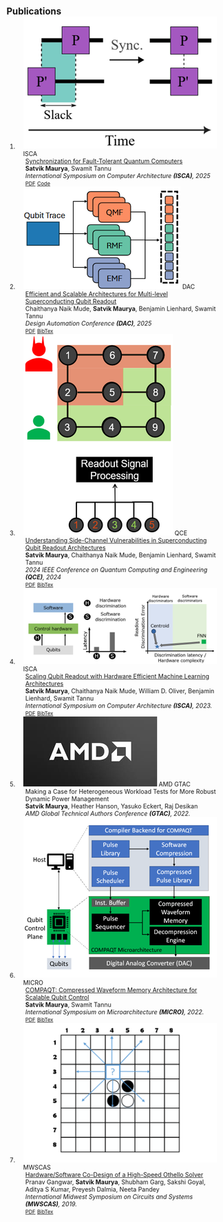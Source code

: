 <h2 id="publications" style="margin: 2px 0px -15px;">Publications</h2>

<div class="publications">
<ol class="bibliography">

<li>
  <div class="pub-row">
    <div class="col-sm-3 abbr" style="position: relative;padding-right: 15px;padding-left: 15px;">
      <img src="assets/img/sync.png" class="teaser img-fluid z-depth-1">
      <abbr class="badge">ISCA</abbr>
    </div>
    <div class="col-sm-9" style="position: relative;padding-right: 15px;padding-left: 20px;">
      <div class="title"><a href="">Synchronization for Fault-Tolerant Quantum Computers</a></div>
      <div class="author"><strong>Satvik Maurya</strong>, Swamit Tannu</div>
      <div class="periodical"><em>International Symposium on Computer Architecture <strong>(ISCA)</strong>, 2025</em></div>
      <div class="links">
        <a href="https://dl.acm.org/doi/10.1145/3695053.3730991" class="btn btn-sm z-depth-0" role="button" target="_blank" style="font-size:12px;">PDF</a>
        <a href="https://doi.org/10.5281/zenodo.15092177" class="btn btn-sm z-depth-0" role="button" target="_blank" style="font-size:12px;">Code</a>
        <!-- <a href="https://class-il.mpi-inf.mpg.de/mnemonics/" class="btn btn-sm z-depth-0" role="button" target="_blank" style="font-size:12px;">Project Page</a> -->
<!--         <a href="https://dblp.org/rec/journals/corr/abs-2405-08982" class="btn btn-sm z-depth-0" role="button" target="_blank" style="font-size:12px;">BibTex</a> -->
<!--         <strong><i style="color:#e74d3c">Oral Presentation</i></strong> -->
      </div>
    </div>
  </div>
  </li>

<li>
  <div class="pub-row">
    <div class="col-sm-3 abbr" style="position: relative;padding-right: 15px;padding-left: 15px;">
      <img src="assets/img/qutrit.png" class="teaser img-fluid z-depth-1">
      <abbr class="badge">DAC</abbr>
    </div>
    <div class="col-sm-9" style="position: relative;padding-right: 15px;padding-left: 20px;">
      <div class="title"><a href="https://arxiv.org/abs/2405.08982">Efficient and Scalable Architectures for Multi-level Superconducting Qubit Readout</a></div>
      <div class="author">Chaithanya Naik Mude, <strong>Satvik Maurya</strong>, Benjamin Lienhard, Swamit Tannu</div>
      <div class="periodical"><em>Design Automation Conference <strong>(DAC)</strong>, 2025</em></div>
      <div class="links">
        <a href="https://arxiv.org/abs/2405.08982" class="btn btn-sm z-depth-0" role="button" target="_blank" style="font-size:12px;">PDF</a>
        <!-- <a href="https://github.com/yaoyao-liu/mnemonics" class="btn btn-sm z-depth-0" role="button" target="_blank" style="font-size:12px;">Code</a> -->
        <!-- <a href="https://class-il.mpi-inf.mpg.de/mnemonics/" class="btn btn-sm z-depth-0" role="button" target="_blank" style="font-size:12px;">Project Page</a> -->
        <a href="https://dblp.org/rec/journals/corr/abs-2405-08982" class="btn btn-sm z-depth-0" role="button" target="_blank" style="font-size:12px;">BibTex</a>
<!--         <strong><i style="color:#e74d3c">Oral Presentation</i></strong> -->
      </div>
    </div>
  </div>
  </li>

<li>
  <div class="pub-row">
    <div class="col-sm-3 abbr" style="position: relative;padding-right: 15px;padding-left: 15px;">
      <img src="assets/img/xtalk.png" class="teaser img-fluid z-depth-1">
      <abbr class="badge">QCE</abbr>
    </div>
    <div class="col-sm-9" style="position: relative;padding-right: 15px;padding-left: 20px;">
      <div class="title"><a href="https://arxiv.org/pdf/2405.08962">Understanding Side-Channel Vulnerabilities in Superconducting Qubit Readout Architectures</a></div>
      <div class="author"><strong>Satvik Maurya</strong>, Chaithanya Naik Mude, Benjamin Lienhard, Swamit Tannu</div>
      <div class="periodical"><em>2024 IEEE Conference on Quantum Computing and Engineering <strong>(QCE)</strong>, 2024</em></div>
      <div class="links">
        <a href="https://arxiv.org/pdf/2405.08962" class="btn btn-sm z-depth-0" role="button" target="_blank" style="font-size:12px;">PDF</a>
        <!-- <a href="https://github.com/yaoyao-liu/mnemonics" class="btn btn-sm z-depth-0" role="button" target="_blank" style="font-size:12px;">Code</a> -->
        <!-- <a href="https://class-il.mpi-inf.mpg.de/mnemonics/" class="btn btn-sm z-depth-0" role="button" target="_blank" style="font-size:12px;">Project Page</a> -->
        <a href="https://dblp.org/rec/conf/qce/MauryaMLT24" class="btn btn-sm z-depth-0" role="button" target="_blank" style="font-size:12px;">BibTex</a>
<!--         <strong><i style="color:#e74d3c">Oral Presentation</i></strong> -->
      </div>
    </div>
  </div>
  </li>

<li>
  <div class="pub-row">
    <div class="col-sm-3 abbr" style="position: relative;padding-right: 15px;padding-left: 15px;">
      <img src="assets/img/herqules.png" class="teaser img-fluid z-depth-1">
      <abbr class="badge">ISCA</abbr>
    </div>
    <div class="col-sm-9" style="position: relative;padding-right: 15px;padding-left: 20px;">
      <div class="title"><a href="https://arxiv.org/pdf/2212.03895.pdf">Scaling Qubit Readout with Hardware Efficient Machine Learning Architectures</a></div>
      <div class="author"><strong>Satvik Maurya</strong>, Chaithanya Naik Mude, William D. Oliver, Benjamin Lienhard, Swamit Tannu</div>
      <div class="periodical"><em>International Symposium on Computer Architecture <strong>(ISCA)</strong>, 2023.</em></div>
      <div class="links">
        <a href="https://arxiv.org/pdf/2212.03895.pdf" class="btn btn-sm z-depth-0" role="button" target="_blank" style="font-size:12px;">PDF</a>
        <!-- <a href="https://github.com/yaoyao-liu/mnemonics" class="btn btn-sm z-depth-0" role="button" target="_blank" style="font-size:12px;">Code</a> -->
        <!-- <a href="https://class-il.mpi-inf.mpg.de/mnemonics/" class="btn btn-sm z-depth-0" role="button" target="_blank" style="font-size:12px;">Project Page</a> -->
        <a href="https://dblp.org/rec/conf/isca/MauryaMOLT23" class="btn btn-sm z-depth-0" role="button" target="_blank" style="font-size:12px;">BibTex</a>
<!--         <strong><i style="color:#e74d3c">Oral Presentation</i></strong> -->
      </div>
    </div>
  </div>
  </li>

  <li>
    <div class="pub-row">
      <div class="col-sm-3 abbr" style="position: relative;padding-right: 15px;padding-left: 15px;">
        <img src="assets/img/amd.jpg" class="teaser img-fluid z-depth-1">
        <abbr class="badge">AMD GTAC</abbr>
      </div>
      <div class="col-sm-9" style="position: relative;padding-right: 15px;padding-left: 20px;">
        <div class="title">Making a Case for Heterogeneous Workload Tests for More Robust Dynamic Power Management</div>
        <div class="author"><strong>Satvik Maurya</strong>, Heather Hanson, Yasuko Eckert, Raj Desikan</div>
        <div class="periodical"><em>AMD Global Technical Authors Conference <strong>(GTAC)</strong>, 2022.</em></div>
        <div class="links">
          <!-- <a href="https://arxiv.org/pdf/2212.03895.pdf" class="btn btn-sm z-depth-0" role="button" target="_blank" style="font-size:12px;">PDF</a> -->
          <!-- <a href="https://github.com/yaoyao-liu/mnemonics" class="btn btn-sm z-depth-0" role="button" target="_blank" style="font-size:12px;">Code</a> -->
          <!-- <a href="https://class-il.mpi-inf.mpg.de/mnemonics/" class="btn btn-sm z-depth-0" role="button" target="_blank" style="font-size:12px;">Project Page</a> -->
          <!-- <a href="https://dblp.org/rec/journals/corr/abs-2212-03895.html?view=bibtex" class="btn btn-sm z-depth-0" role="button" target="_blank" style="font-size:12px;">BibTex</a> -->
<!--           <strong><i style="color:#e74d3c">Oral Presentation</i></strong> -->
        </div>
      </div>
    </div>
  </li>

  <li>
    <div class="pub-row">
      <div class="col-sm-3 abbr" style="position: relative;padding-right: 15px;padding-left: 15px;">
        <img src="assets/img/compaqt.png" class="teaser img-fluid z-depth-1">
        <abbr class="badge">MICRO</abbr>
      </div>
      <div class="col-sm-9" style="position: relative;padding-right: 15px;padding-left: 20px;">
        <div class="title"><a href="https://ieeexplore.ieee.org/abstract/document/9923861">COMPAQT: Compressed Waveform Memory Architecture for Scalable Qubit Control</a></div>
        <div class="author"><strong>Satvik Maurya</strong>, Swamit Tannu</div>
        <div class="periodical"><em>International Symposium on Microarchitecture <strong>(MICRO)</strong>, 2022.</em></div>
        <div class="links">
          <a href="https://arxiv.org/pdf/2212.03897.pdf" class="btn btn-sm z-depth-0" role="button" target="_blank" style="font-size:12px;">PDF</a>
          <!-- <a href="https://github.com/yaoyao-liu/mnemonics" class="btn btn-sm z-depth-0" role="button" target="_blank" style="font-size:12px;">Code</a> -->
          <!-- <a href="https://class-il.mpi-inf.mpg.de/mnemonics/" class="btn btn-sm z-depth-0" role="button" target="_blank" style="font-size:12px;">Project Page</a> -->
          <a href="https://dblp.org/rec/journals/corr/abs-2212-03897.html?view=bibtex" class="btn btn-sm z-depth-0" role="button" target="_blank" style="font-size:12px;">BibTex</a>
<!--           <strong><i style="color:#e74d3c">Oral Presentation</i></strong> -->
        </div>
      </div>
    </div>
  </li>

  <li>
    <div class="pub-row">
      <div class="col-sm-3 abbr" style="position: relative;padding-right: 15px;padding-left: 15px;">
        <img src="assets/img/othello.png" class="teaser img-fluid z-depth-1">
        <abbr class="badge">MWSCAS</abbr>
      </div>
      <div class="col-sm-9" style="position: relative;padding-right: 15px;padding-left: 20px;">
        <div class="title"><a href="https://ieeexplore.ieee.org/abstract/document/8885136">Hardware/Software Co-Design of a High-Speed Othello Solver</a></div>
        <div class="author">Pranav Gangwar, <strong>Satvik Maurya</strong>, Shubham Garg, Sakshi Goyal, Aditya S Kumar, Preyesh Dalmia, Neeta Pandey</div>
        <div class="periodical"><em>International Midwest Symposium on Circuits and Systems <strong>(MWSCAS)</strong>, 2019.</em></div>
        <div class="links">
          <a href="https://ieeexplore.ieee.org/abstract/document/8885136" class="btn btn-sm z-depth-0" role="button" target="_blank" style="font-size:12px;">PDF</a>
          <!-- <a href="https://github.com/yaoyao-liu/mnemonics" class="btn btn-sm z-depth-0" role="button" target="_blank" style="font-size:12px;">Code</a> -->
          <!-- <a href="https://class-il.mpi-inf.mpg.de/mnemonics/" class="btn btn-sm z-depth-0" role="button" target="_blank" style="font-size:12px;">Project Page</a> -->
          <a href="https://dblp.org/rec/conf/mwscas/GangwarMGGKDP19.html?view=bibtex" class="btn btn-sm z-depth-0" role="button" target="_blank" style="font-size:12px;">BibTex</a>
<!--           <strong><i style="color:#e74d3c">Oral Presentation</i></strong> -->
        </div>
      </div>
    </div>
  </li>
  
<br>

</ol>
</div>
